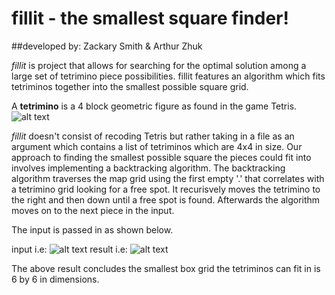 # fillit - the smallest square finder!

##developed by: Zackary Smith & Arthur Zhuk

_fillit_ is project that allows for searching for the optimal
solution among a large set of tetrimino piece possibilities.
fillit features an algorithm which fits tetriminos together
into the smallest possible square grid.

A **tetrimino** is a 4 block geometric figure as found in the game
Tetris.
![alt text](https://github.com/ug02fast/fillit/blob/master/images/tetriminos.png "Tetrimino")

*fillit* doesn't consist of recoding Tetris but rather taking in a
file as an argument which contains a list of tetriminos which are 4x4 in size.
Our approach to finding the smallest possible square the pieces could
fit into involves implementing a backtracking algorithm. The backtracking
algorithm traverses the map grid using the first empty '.' that correlates
with a tetrimino grid looking for a free spot. It recurisvely moves the
tetrimino to the right and then down until a free spot is found.
Afterwards the algorithm moves on to the next piece in the input.

The input is passed in as shown below.

input i.e:
![alt text](https://github.com/ug02fast/fillit/blob/master/images/input.png "input")
result i.e:
![alt text](https://github.com/ug02fast/fillit/blob/master/images/result.png "result")

The above result concludes the smallest box grid the tetriminos can fit in
is 6 by 6 in dimensions.

